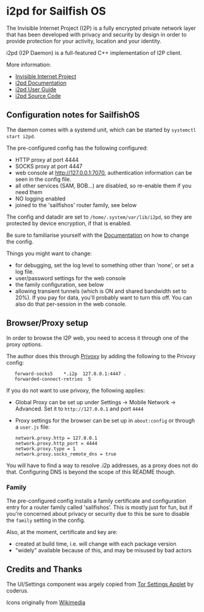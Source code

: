 # i2pd for Sailfish OS

The Invisible Internet Project (I2P) is a fully encrypted private network layer
that has been developed with privacy and security by design in order to provide
protection for your activity, location and your identity.

i2pd (I2P Daemon) is a full-featured C++ implementation of I2P client.

More information:

  - [Invisible Internet Project](https://geti2p.net/en/about/intro)
  - [i2pd Documentation](https://i2pd.readthedocs.io/en/latest/)
  - [i2pd User Guide](https://i2pd.readthedocs.io/en/latest/user-guide/)
  - [i2pd Source Code](https://github.com/PurpleI2P/i2pd/)


## Configuration notes for SailfishOS

The daemon comes with a systemd unit, which can be started by `systemctl start i2pd`.

The pre-configured config has the following configured:
  - HTTP proxy at port 4444
  - SOCKS proxy at port 4447
  - web console at http://127.0.0.1:7070, authentication information can be seen in the config file.
  - all other services (SAM, BOB...) are disabled, so re-enable them if you need them
  - NO logging enabled
  - joined to the 'sailfishos' router family, see below

The config and datadir are set to `/home/.system/var/lib/i2pd`, so they are
protected by device encryption, if that is enabled.

Be sure to familiarise yourself with the
[Documentation](https://i2pd.readthedocs.io/en/latest/user-guide/) on how to
change the config.

Things you might want to change:
  - for debugging, set the log level to something other than 'none', or set a log file. 
  - user/password settings for the web console
  - the family configuration, see below
  - allowing transient tunnels (which is ON and shared bandwidth set to 20%).
    If you pay for data, you'll probably want to turn this off. You can also do
    that per-session in the web console.

## Browser/Proxy setup

In order to browse the I2P web, you need to access it through one of the proxy options.

The author does this through
[Privoxy](https://gitlab.com/nephros/harbour-privoxy/-/blob/master/README.md)
by adding the following to the Privoxy config:

       forward-socks5    *.i2p  127.0.0.1:4447 .
       forwarded-connect-retries  5

If you do not want to use privoxy, the following applies:

 - Global Proxy can be set up under Settings -> Mobile Network -> Advanced. Set it to `http://127.0.0.1` and port `4444`
 - Proxy settings for the browser can be set up in `about:config` or through a `user.js` file:

     ```
     network.proxy.http = 127.0.0.1
     network.proxy.http_port = 4444
     network.proxy.type = 1
     network.proxy.socks_remote_dns = true
     ```

You will have to find a way to resolve .i2p addresses, as a proxy does not do that.
Configuring DNS is beyond the scope of this README though.

### Family

The pre-configured config installs a family certificate and configuration entry
for a router family called 'sailfishos'. This is mostly just for fun, but if
you're concerned about privacy or security due to this be sure to disable the
`family` setting in the config.

Also, at the moment, certificate and key are:
  - created at build time, i.e. will change with each package version
  - "widely" available because of this, and may be misused by bad actors

## Credits and Thanks

The UI/Settings component was argely copied from [Tor Settings Applet](https://openrepos.net/content/coderus/tor-settings-applet) by coderus.

Icons originally from [Wikimedia](https://commons.wikimedia.org)
